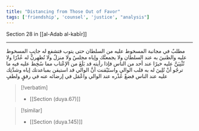 ```yaml
---
title: "Distancing from Those Out of Favor"
tags: ['friendship', 'counsel', 'justice', "analysis"]
---
```


 Section 28 in [[al-Adab al-kabīr]]

---
مطلبٌ في مجانبة المسخوط عليه من السلطان حتى يتوب فتشفع له جانِبِ المسخوط عليه والظنينَ به عند السلطان ولا يجمعنَّك وإياه مجلسٌ ولا منزلٌ ولا تُظهِرنَّ له عُذْرًا ولا تُثْنِيَنَّ عليه خيرًا عند أحد من الناس  فإذا رأيته قد بَلَغَ من الإعْتاب مما سُخِط عليه فيه ما ترجُو أنْ تُلِينَ له به قلب الوالي واستَيْقنت أنَّ الوالي قد استيقن بمباعدتك إياه وشدَّتِك عليه عند الناس فضعْ عُذْره عند الوالي واعْمَل في إرضائه عنه في رفقٍ ولطفٍ

> [!verbatim]
> - [[Section (duya.67)]]

> [!similar]
> - [[Section (duya.145)]]

